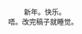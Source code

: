 <html>
<head>
     <title>
     <meta charset=utf-8>
     </title>     
     </head>
     <body>
     新年。快乐。<br>
     唔。改完稿子就睡觉。<br>
     </body>
     </html>
     
     
